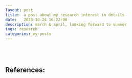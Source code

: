 ```yaml
---
layout: post
title:  a post about my research interest in details
date:   2023-10-24 16:22:00
description: march & april, looking forward to summer
tags: research
categories: my-posts
---
```

<br><br> 

**References:**
- 